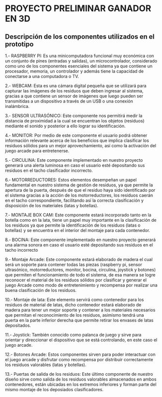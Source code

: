 # **PROYECTO PRELIMINAR GANADOR EN 3D**

## **Descripción de los componentes utilizados en el prototipo**

 1.- RASPBERRY PI: Es una minicomputadora funcional muy económica con un conjunto de pines (entradas y salidas), un microcontrolador, considerado como uno de los componentes esenciales del sistema ya que contiene un procesador, memoria, un controlador y además tiene la capacidad de conectarse a una computadora o TV. 

2.- WEBCAM: Esta es una cámara digital pequeña que se utilizará para capturar las imágenes de los residuos que deben ingresar al sistema, gracias a que contiene un sensor de imágenes que luego pueden ser transmitidas a un dispositivo a través de un USB o una conexión inalámbrica. 

3.- SENSOR ULTRASÓNICO: Este componente nos permitirá medir la distancia de proximidad a la cual se encuentran los objetos (residuos) mediante el sonido y posterior a ello lograr su identificación. 

4.- MONITOR: Por medio de este componente el usuario podrá obtener información relevante acerca de los beneficios que implica clasificar los residuos sólidos para un mejor aprovechamiento, así como la activación del juego arcade para entretenerse. 

5.- CIRCULINA:  Este componente implementado en nuestro proyecto generará una alerta luminosa en caso el usuario esté depositando sus residuos en el tacho clasificador incorrecto. 

6.- MOTORREDUCTORES: Estos elementos desempeñan un papel fundamental en nuestro sistema de gestión de residuos, ya que permite la apertura de la puerta, después de que el residuo haya sido identificado por el sistema gracias a la acción de los motorreductores, los residuos caerán en el tacho correspondiente, facilitando así la correcta clasificación y disposición de los materiales (latas y botellas).

7.- MONTAJE BOX CAM: Este componente estará incorporado tanto en la botella como en la lata, tiene un papel muy importante en la clasificación de los residuos ya que permite la identificación de los residuos (latas o botellas) y se encuentra en el interior del montaje para cada contenedor.  

8.- BOCINA: Este componente implementado en nuestro proyecto generará una alarma sonora  en caso el usuario esté depositando sus residuos en el tacho incorrecto

 9.- Montaje Arcade: Este componente estará elaborado de madera el cual será un soporte para contener todas las piezas (raspberry pi, sensor ultrasónico, motorreductores, monitor, bocina, circulina, joystick y botones) que permiten el funcionamiento de todo el sistema, de esa manera se logre reconocer el material de los residuos sólidos por clasificar y generar el juego Arcade como modo de entretenimiento y recompensa por realizar una buena clasificación de los residuos.

10.- Montaje de lata: Este elemento servirá como contenedor para los residuos de material de latas, dicho contenedor estará elaborado de madera para tener un mejor soporte y contener a los materiales necesarios que permitan el reconocimiento de los residuos, asimismo tendrá una puerta en la parte inferior derecha que permite retirar los envases de latas depositados.

11.- Joystick: También conocido como palanca de juego y sirve para orientar y direccionar el dispositivo que se está controlando, en este caso el juego arcade.

12.- Botones Arcade: Estos componentes sirven para poder interactuar con el juego arcade y disfrutar como recompensa por distribuir correctamente los residuos valorables (latas y botellas). 


13.- Puertas de salida de los residuos: Este último componente de nuestro diseño sirve como salida de los residuos valorables almacenados en ambos contenedores, están ubicadas en los extremos inferiores y forman parte del mismo montaje de los deposiados clasificadores.
